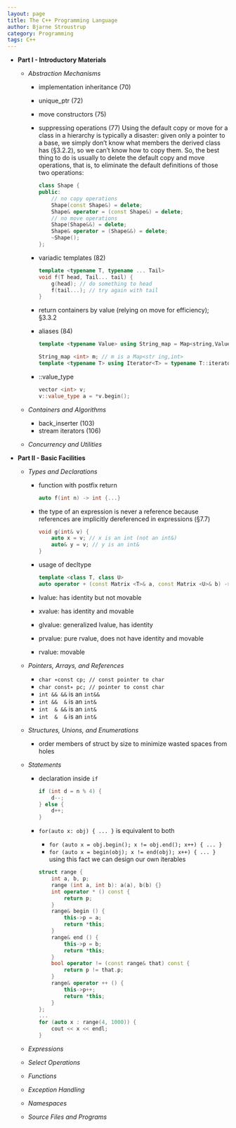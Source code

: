 ```yaml
---
layout: page
title: The C++ Programming Language
author: Bjarne Stroustrup
category: Programming
tags: C++
---
```


- **Part I - Introductory Materials**
    - *Abstraction Mechanisms*
        - implementation inheritance (70)
        - unique_ptr (72)
        - move constructors (75)
        - suppressing operations (77)
            Using the default copy or move for a class in a hierarchy is typically a disaster: given only a pointer to a base, we simply don’t know what members the derived class has (§3.2.2), so we can’t know how to copy them. So, the best thing to do is usually to delete the default copy and move operations, that is, to eliminate the default definitions of those two operations:
            
            ```cpp
            class Shape {
            public:
                // no copy operations
                Shape(const Shape&) = delete;
                Shape& operator = (const Shape&) = delete;
                // no move operations
                Shape(Shape&&) = delete;
                Shape& operator = (Shape&&) = delete;
                ~Shape();
            };
            ```
        - variadic templates (82)

            ```cpp
            template <typename T, typename ... Tail>
            void f(T head, Tail... tail) {
                g(head); // do something to head
                f(tail...); // try again with tail
            }
            ```
        - return containers by value (relying on move for efficiency); §3.3.2
        - aliases (84)

            ```cpp
            template <typename Value> using String_map = Map<string,Value>;
            
            String_map <int> m; // m is a Map<str ing,int>
            template <typename T> using Iterator<T> = typename T::iterator;
            ```
        - ::value_type

            ```cpp
            vector <int> v;
            v::value_type a = *v.begin();
            ```

    - *Containers and Algorithms*
        - back_inserter (103)
        - stream iterators (106)

    - *Concurrency and Utilities*

- **Part II - Basic Facilities**
    - *Types and Declarations*
        - function with postfix return

            ```cpp
            auto f(int n) -> int {...}
            ```
        - the type of an expression is never a reference because references are implicitly dereferenced in expressions (§7.7)

            ```cpp
            void g(int& v) {
                auto x = v; // x is an int (not an int&)
                auto& y = v; // y is an int&
            }
            ```
        - usage of decltype

            ```cpp
            template <class T, class U>
            auto operator + (const Matrix <T>& a, const Matrix <U>& b) -> Matrix <decltype(T()+U())>;
            ```
        - lvalue: has identity but not movable
        - xvalue: has identity and movable
        - glvalue: generalized lvalue, has identity
        - prvalue: pure rvalue, does not have identity and movable
        - rvalue: movable

    - *Pointers, Arrays, and References*
        - `char ∗const cp; // const pointer to char`
        - `char const∗ pc; // pointer to const char`
        - `int && &&` is an `int&&`
        - `int &&  &` is an `int&`
        - `int  & &&` is an `int&`
        - `int  &  &` is an `int&`

    - *Structures, Unions, and Enumerations*
        - order members of struct by size to minimize wasted spaces from holes

    - *Statements*
        - declaration inside `if`

            ```cpp
            if (int d = n % 4) {
                d--;
            } else {
                d++;
            }
            ```
        - `for(auto x: obj) { ... }` is equivalent to both
            - `for (auto x = obj.begin(); x != obj.end(); x++) { ... }`
            - `for (auto x = begin(obj); x != end(obj); x++) { ... }`
            using this fact we can design our own iterables

            ```cpp
            struct range {
                int a, b, p;
                range (int a, int b): a(a), b(b) {}
                int operator * () const {
                    return p;
                }
                range& begin () {
                    this->p = a;
                    return *this;
                }
                range& end () {
                    this->p = b;
                    return *this;
                }
                bool operator != (const range& that) const {
                    return p != that.p;
                }
                range& operator ++ () {
                    this->p++;
                    return *this;
                }
            };
            ...
            for (auto x : range(4, 1000)) {
                cout << x << endl;
            }

            ```

    - *Expressions*

    - *Select Operations*

    - *Functions*

    - *Exception Handling*

    - *Namespaces*

    - *Source Files and Programs*

